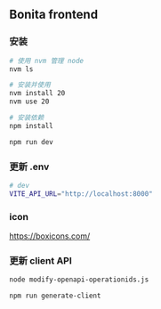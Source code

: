 
## Bonita frontend

### 安装

```sh
# 使用 nvm 管理 node
nvm ls

# 安装并使用
nvm install 20
nvm use 20

# 安装依赖
npm install

npm run dev
```

### 更新 .env

```sh
# dev
VITE_API_URL="http://localhost:8000"
```

### icon

https://boxicons.com/

### 更新 client API
```sh
node modify-openapi-operationids.js

npm run generate-client
```
